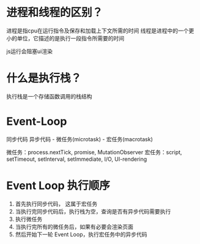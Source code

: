 # 进程和线程的区别？
进程是指cpu在运行指令及保存和加载上下文所需的时间
线程是进程中的一个更小的单位，它描述的是执行一段指令所需要的时间

js运行会阻塞ui渲染

# 什么是执行栈？
执行栈是一个存储函数调用的栈结构

# Event-Loop
同步代码
异步代码  - 微任务(microtask)   - 宏任务(macrotask)


微任务：process.nextTick, promise, MutationObserver
宏任务：script, setTimeout, setInterval, setImmediate, I/O, UI-rendering


# Event Loop 执行顺序
1. 首先执行同步代码， 这属于宏任务
2. 当执行完同步代码后，执行栈为空，查询是否有异步代码需要执行
3. 执行微任务
4. 当执行完所有的微任务后，如果有必要会渲染页面
5. 然后开始下一轮 Event Loop，执行宏任务中的异步代码
